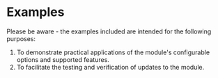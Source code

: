# Examples

Please be aware - the examples included are intended for the following purposes:

1. To demonstrate practical applications of the module's configurable options and supported features.
2. To facilitate the testing and verification of updates to the module.
